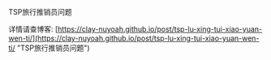 TSP旅行推销员问题

详情请查博客: [https://clay-nuyoah.github.io/post/tsp-lu-xing-tui-xiao-yuan-wen-ti/](https://clay-nuyoah.github.io/post/tsp-lu-xing-tui-xiao-yuan-wen-ti/ "TSP旅行推销员问题")